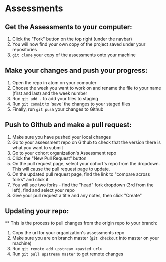 # Assessments

## Get the Assessments to your computer:

1. Click the "Fork" button on the top right (under the navbar)
2. You will now find your own copy of the project saved under your repositories
3. `git clone` your copy of the assessments onto your machine

## Make your changes and push your progress:

1. Open the repo in atom on your computer
2. Choose the week you want to work on and rename the file to your name (first and last) and the week number
3. Run `git add .` to add your files to staging
4. Run `git commit` to 'save' the changes to your staged files
4. Finally, run `git push` your changes to Github


## Push to Github and make a pull request:

1. Make sure you have pushed your local changes 
2. Go to your assessment repo on Github to check that the version there is what you want to submit
3. Go to your cohort organization's Assessment repo
4. Click the "New Pull Request" button
5. On the pull request page, select your cohort's repo from the dropdown. This will cause the pull request page to update.
6. On the updated pull request page, find the link to "compare across forks" and click it
6. You will see two forks - find the "head" fork dropdown (3rd from the left), find and select your repo
7. Give your pull request a title and any notes, then click "Create"

## Updating your repo:
** This is the process to pull changes from the origin repo to your branch:

1. Copy the url for your organization's assessments repo
2. Make sure you are on branch master (`git checkout` into master on your machine)
3. Run `git remote add upstream <pasted url>`
4. Run `git pull upstream master` to get remote changes
